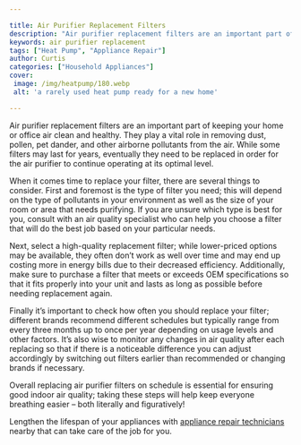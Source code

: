 ```yaml
---

title: Air Purifier Replacement Filters
description: "Air purifier replacement filters are an important part of keeping your home or office air clean and healthy. They play a vital rol...read now to learn more"
keywords: air purifier replacement
tags: ["Heat Pump", "Appliance Repair"]
author: Curtis
categories: ["Household Appliances"]
cover: 
 image: /img/heatpump/180.webp
 alt: 'a rarely used heat pump ready for a new home'

---
```


Air purifier replacement filters are an important part of keeping your home or office air clean and healthy. They play a vital role in removing dust, pollen, pet dander, and other airborne pollutants from the air. While some filters may last for years, eventually they need to be replaced in order for the air purifier to continue operating at its optimal level.

When it comes time to replace your filter, there are several things to consider. First and foremost is the type of filter you need; this will depend on the type of pollutants in your environment as well as the size of your room or area that needs purifying. If you are unsure which type is best for you, consult with an air quality specialist who can help you choose a filter that will do the best job based on your particular needs. 

Next, select a high-quality replacement filter; while lower-priced options may be available, they often don’t work as well over time and may end up costing more in energy bills due to their decreased efficiency. Additionally, make sure to purchase a filter that meets or exceeds OEM specifications so that it fits properly into your unit and lasts as long as possible before needing replacement again. 

Finally it’s important to check how often you should replace your filter; different brands recommend different schedules but typically range from every three months up to once per year depending on usage levels and other factors. It’s also wise to monitor any changes in air quality after each replacing so that if there is a noticeable difference you can adjust accordingly by switching out filters earlier than recommended or changing brands if necessary. 

Overall replacing air purifier filters on schedule is essential for ensuring good indoor air quality; taking these steps will help keep everyone breathing easier – both literally and figuratively!

Lengthen the lifespan of your appliances with <a href="/pages/appliance-repair-technicians/">appliance repair technicians</a> nearby that can take care of the job for you.
